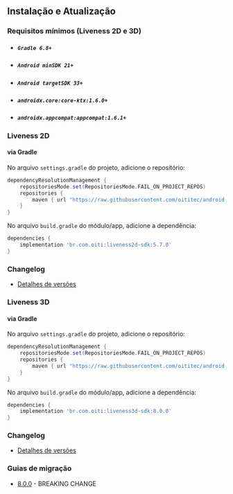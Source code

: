 ## Instalação e Atualização

###  Requisitos mínimos (Liveness 2D e 3D)

 - ##### `Gradle 6.8+`
 - ##### `Android minSDK 21+`
 - ##### `Android targetSDK 33+`
 - ##### `androidx.core:core-ktx:1.6.0+`
 - ##### `androidx.appcompat:appcompat:1.6.1+`

### Liveness 2D

#### via Gradle

No arquivo `settings.gradle` do projeto, adicione o repositório:

```gradle
dependencyResolutionManagement {
    repositoriesMode.set(RepositoriesMode.FAIL_ON_PROJECT_REPOS)
    repositories {
        maven { url "https://raw.githubusercontent.com/oititec/android-oiti-versions/master" }
    }
}
```

No arquivo `build.gradle` do módulo/app, adicione a dependência:

```gradle
dependencies {
    implementation 'br.com.oiti:liveness2d-sdk:5.7.0'
}
```

### Changelog

- [Detalhes de versões](Liveness2D/Documentation/Changelog.MD)

### Liveness 3D

#### via Gradle

No arquivo `settings.gradle` do projeto, adicione o repositório:

```gradle
dependencyResolutionManagement {
    repositoriesMode.set(RepositoriesMode.FAIL_ON_PROJECT_REPOS)
    repositories {
        maven { url "https://raw.githubusercontent.com/oititec/android-oiti-versions/master" }
    }
}
```

No arquivo `build.gradle` do módulo/app, adicione a dependência:

```gradle
dependencies {
    implementation 'br.com.oiti:liveness3d-sdk:8.0.0'
}
```

### Changelog

- [Detalhes de versões](Liveness3D/Documentation/Changelog.MD)

###  Guias de migração

- [8.0.0](https://github.com/oititec/liveness-android-sdk/blob/main/Documentation/Migration-Guide-8.0.0.md) - BREAKING CHANGE
